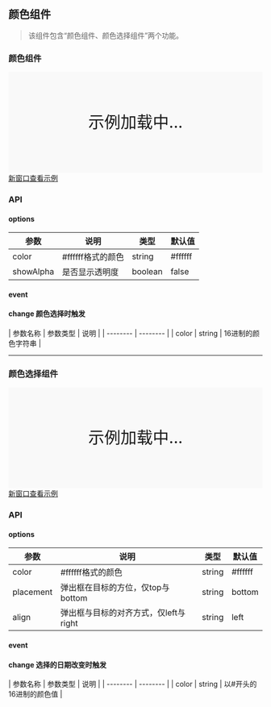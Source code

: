 ## 颜色组件

> 该组件包含“颜色组件、颜色选择组件”两个功能。


### 颜色组件

<div style="position:relative" id="mx_1">
    <iframe src="https://thx.github.io/magix-gallery/?#!/mx-color/index?inline=true&id=mx_1" frameborder="no" style="width:100%;height:200px;" scrolling="no"></iframe>
    <div style="position:absolute;width:100%;height:200px;background-color:#f9f9f9;text-align:center;line-height:200px;font-size:32px;top:0;right:0;left:0;bottom:0">示例加载中...</div>
</div>
<a href="https://thx.github.io/magix-gallery/#!/mx-color/index" target="_blank">新窗口查看示例</a>

### API

#### options
| 参数 | 说明 | 类型 | 默认值 |
| -------- | -------- | -------- | -------- |
| color    | #ffffff格式的颜色 | string | #ffffff |
| showAlpha | 是否显示透明度 | boolean | false |



#### event
#### change 颜色选择时触发

| 参数名称 | 参数类型 | 说明 |
| -------- | -------- |
| color | string | 16进制的颜色字符串 |

----

### 颜色选择组件

<div style="position:relative" id="mx_2">
    <iframe src="https://thx.github.io/magix-gallery/?#!/mx-color/picker?inline=true&id=mx_2" frameborder="no" style="width:100%;height:200px;" scrolling="no"></iframe>
    <div style="position:absolute;width:100%;height:200px;background-color:#f9f9f9;text-align:center;line-height:200px;font-size:32px;top:0;right:0;left:0;bottom:0">示例加载中...</div>
</div>
<a href="https://thx.github.io/magix-gallery/#!/mx-color/picker" target="_blank">新窗口查看示例</a>

### API

#### options
| 参数 | 说明 | 类型 | 默认值 |
| -------- | -------- | -------- | -------- |
| color    | #ffffff格式的颜色 | string | #ffffff |
| placement | 弹出框在目标的方位，仅top与bottom | string | bottom |
| align | 弹出框与目标的对齐方式，仅left与right | string | left |


#### event
#### change 选择的日期改变时触发

| 参数名称 | 参数类型 | 说明 |
| -------- | -------- |
| color | string | 以#开头的16进制的颜色值 |
